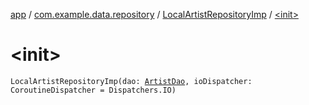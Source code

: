 [app](../../index.md) / [com.example.data.repository](../index.md) / [LocalArtistRepositoryImp](index.md) / [&lt;init&gt;](./-init-.md)

# &lt;init&gt;

`LocalArtistRepositoryImp(dao: `[`ArtistDao`](../../com.example.data.local.database.dao/-artist-dao/index.md)`, ioDispatcher: CoroutineDispatcher = Dispatchers.IO)`